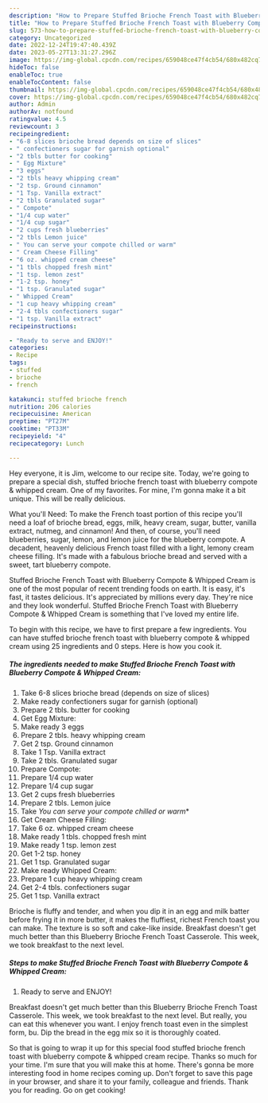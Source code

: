 ```yaml
---
description: "How to Prepare Stuffed Brioche French Toast with Blueberry Compote &amp;amp; Whipped Cream yang Delicious"
title: "How to Prepare Stuffed Brioche French Toast with Blueberry Compote &amp;amp; Whipped Cream yang Delicious"
slug: 573-how-to-prepare-stuffed-brioche-french-toast-with-blueberry-compote-and-amp-whipped-cream-yang-delicious
category: Uncategorized
date: 2022-12-24T19:47:40.439Z
date: 2023-05-27T13:31:27.296Z
image: https://img-global.cpcdn.com/recipes/659048ce47f4cb54/680x482cq70/stuffed-brioche-french-toast-with-blueberry-compote-whipped-cream-recipe-main-photo.jpg
hideToc: false
enableToc: true
enableTocContent: false
thumbnail: https://img-global.cpcdn.com/recipes/659048ce47f4cb54/680x482cq70/stuffed-brioche-french-toast-with-blueberry-compote-whipped-cream-recipe-main-photo.jpg
cover: https://img-global.cpcdn.com/recipes/659048ce47f4cb54/680x482cq70/stuffed-brioche-french-toast-with-blueberry-compote-whipped-cream-recipe-main-photo.jpg
author: Admin
authorAv: notfound
ratingvalue: 4.5
reviewcount: 3
recipeingredient:
- "6-8 slices brioche bread depends on size of slices"
- " confectioners sugar for garnish optional"
- "2 tbls butter for cooking"
- " Egg Mixture"
- "3 eggs"
- "2 tbls heavy whipping cream"
- "2 tsp. Ground cinnamon"
- "1 Tsp. Vanilla extract"
- "2 tbls Granulated sugar"
- " Compote"
- "1/4 cup water"
- "1/4 cup sugar"
- "2 cups fresh blueberries"
- "2 tbls Lemon juice"
- " You can serve your compote chilled or warm"
- " Cream Cheese Filling"
- "6 oz. whipped cream cheese"
- "1 tbls chopped fresh mint"
- "1 tsp. lemon zest"
- "1-2 tsp. honey"
- "1 tsp. Granulated sugar"
- " Whipped Cream"
- "1 cup heavy whipping cream"
- "2-4 tbls confectioners sugar"
- "1 tsp. Vanilla extract"
recipeinstructions:

- "Ready to serve and ENJOY!"
categories:
- Recipe
tags:
- stuffed
- brioche
- french

katakunci: stuffed brioche french 
nutrition: 206 calories
recipecuisine: American
preptime: "PT27M"
cooktime: "PT33M"
recipeyield: "4"
recipecategory: Lunch

---
```



Hey everyone, it is Jim, welcome to our recipe site. Today, we're going to prepare a special dish, stuffed brioche french toast with blueberry compote &amp; whipped cream. One of my favorites. For mine, I'm gonna make it a bit unique. This will be really delicious.

What you&#39;ll Need: To make the French toast portion of this recipe you&#39;ll need a loaf of brioche bread, eggs, milk, heavy cream, sugar, butter, vanilla extract, nutmeg, and cinnamon! And then, of course, you&#39;ll need blueberries, sugar, lemon, and lemon juice for the blueberry compote. A decadent, heavenly delicious French toast filled with a light, lemony cream cheese filling. It&#39;s made with a fabulous brioche bread and served with a sweet, tart blueberry compote.

Stuffed Brioche French Toast with Blueberry Compote &amp; Whipped Cream is one of the most popular of recent trending foods on earth. It is easy, it's fast, it tastes delicious. It's appreciated by millions every day. They're nice and they look wonderful. Stuffed Brioche French Toast with Blueberry Compote &amp; Whipped Cream is something that I've loved my entire life.


To begin with this recipe, we have to first prepare a few ingredients. You can have stuffed brioche french toast with blueberry compote &amp; whipped cream using 25 ingredients and 0 steps. Here is how you cook it.

<!--inarticleads1-->

##### The ingredients needed to make Stuffed Brioche French Toast with Blueberry Compote &amp; Whipped Cream:

1. Take 6-8 slices brioche bread (depends on size of slices)
1. Make ready  confectioners sugar for garnish (optional)
1. Prepare 2 tbls. butter for cooking
1. Get  Egg Mixture:
1. Make ready 3 eggs
1. Prepare 2 tbls. heavy whipping cream
1. Get 2 tsp. Ground cinnamon
1. Take 1 Tsp. Vanilla extract
1. Take 2 tbls. Granulated sugar
1. Prepare  Compote:
1. Prepare 1/4 cup water
1. Prepare 1/4 cup sugar
1. Get 2 cups fresh blueberries
1. Prepare 2 tbls. Lemon juice
1. Take  *You can serve your compote chilled or warm**
1. Get  Cream Cheese Filling:
1. Take 6 oz. whipped cream cheese
1. Make ready 1 tbls. chopped fresh mint
1. Make ready 1 tsp. lemon zest
1. Get 1-2 tsp. honey
1. Get 1 tsp. Granulated sugar
1. Make ready  Whipped Cream:
1. Prepare 1 cup heavy whipping cream
1. Get 2-4 tbls. confectioners sugar
1. Get 1 tsp. Vanilla extract


Brioche is fluffy and tender, and when you dip it in an egg and milk batter before frying it in more butter, it makes the fluffiest, richest French toast you can make. The texture is so soft and cake-like inside. Breakfast doesn&#39;t get much better than this Blueberry Brioche French Toast Casserole. This week, we took breakfast to the next level. 

<!--inarticleads2-->

##### Steps to make Stuffed Brioche French Toast with Blueberry Compote &amp; Whipped Cream:


1. Ready to serve and ENJOY!

Breakfast doesn&#39;t get much better than this Blueberry Brioche French Toast Casserole. This week, we took breakfast to the next level. But really, you can eat this whenever you want. I enjoy french toast even in the simplest form, bu. Dip the bread in the egg mix so it is thoroughly coated. 

So that is going to wrap it up for this special food stuffed brioche french toast with blueberry compote &amp; whipped cream recipe. Thanks so much for your time. I'm sure that you will make this at home. There's gonna be more interesting food in home recipes coming up. Don't forget to save this page in your browser, and share it to your family, colleague and friends. Thank you for reading. Go on get cooking!
